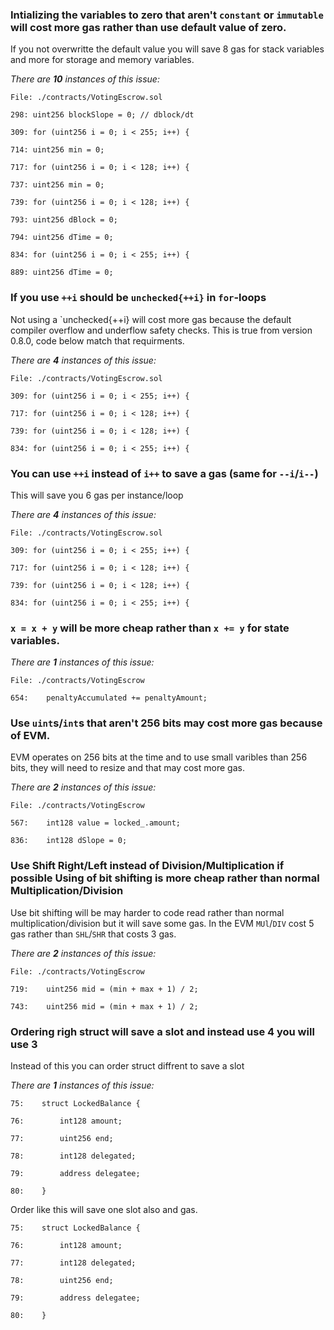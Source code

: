 ### Intializing the variables to zero that aren't `constant` or `immutable` will cost more gas rather than use default value of zero.

If you not overwritte the default value you will save 8 gas for stack variables and more for storage and memory variables.

_There are **10** instances of this issue:_

```solidity
File: ./contracts/VotingEscrow.sol

298: uint256 blockSlope = 0; // dblock/dt

309: for (uint256 i = 0; i < 255; i++) {

714: uint256 min = 0;

717: for (uint256 i = 0; i < 128; i++) {

737: uint256 min = 0;

739: for (uint256 i = 0; i < 128; i++) {

793: uint256 dBlock = 0;

794: uint256 dTime = 0;

834: for (uint256 i = 0; i < 255; i++) {

889: uint256 dTime = 0;
```

### If you use `++i` should be `unchecked{++i}` in `for`-loops

Not using a `unchecked{++i} will cost more gas because the default compiler overflow and underflow safety checks. This is true from version 0.8.0, code below match that requirments.

_There are **4** instances of this issue:_

```solidity
File: ./contracts/VotingEscrow.sol

309: for (uint256 i = 0; i < 255; i++) {

717: for (uint256 i = 0; i < 128; i++) {

739: for (uint256 i = 0; i < 128; i++) {

834: for (uint256 i = 0; i < 255; i++) {
```

### You can use `++i` instead of `i++` to save a gas (same for `--i`/`i--`)

This will save you 6 gas per instance/loop

_There are **4** instances of this issue:_

```solidity
File: ./contracts/VotingEscrow.sol

309: for (uint256 i = 0; i < 255; i++) {

717: for (uint256 i = 0; i < 128; i++) {

739: for (uint256 i = 0; i < 128; i++) {

834: for (uint256 i = 0; i < 255; i++) {
```

### `x = x + y` will be more cheap rather than `x += y` for state variables.

_There are **1** instances of this issue:_

```solidity
File: ./contracts/VotingEscrow

654:    penaltyAccumulated += penaltyAmount;
```

### Use `uint`s/`int`s that aren't 256 bits may cost more gas because of EVM.

EVM operates on 256 bits at the time and to use small varibles than 256 bits, they will need to resize and that may cost more gas.

_There are **2** instances of this issue:_

```solidity
File: ./contracts/VotingEscrow

567:    int128 value = locked_.amount;

836:    int128 dSlope = 0;
```

### Use Shift Right/Left instead of Division/Multiplication if possible Using of bit shifting is more cheap rather than normal Multiplication/Division

Use bit shifting will be may harder to code read rather than normal multiplication/division but it will save some gas. In the EVM `MUl`/`DIV` cost 5 gas rather than `SHL`/`SHR` that costs 3 gas.

_There are **2** instances of this issue:_

```solidity
File: ./contracts/VotingEscrow

719:    uint256 mid = (min + max + 1) / 2;

743:    uint256 mid = (min + max + 1) / 2;
```

### Ordering righ struct will save a slot and instead use 4 you will use 3

Instead of this you can order struct diffrent to save a slot

_There are **1** instances of this issue:_

```solidity
75:    struct LockedBalance {

76:        int128 amount;

77:        uint256 end;

78:        int128 delegated;

79:        address delegatee;

80:    }
```

Order like this will save one slot also and gas.

```solidity
75:    struct LockedBalance {

76:        int128 amount;

77:        int128 delegated;

78:        uint256 end;

79:        address delegatee;

80:    }
```